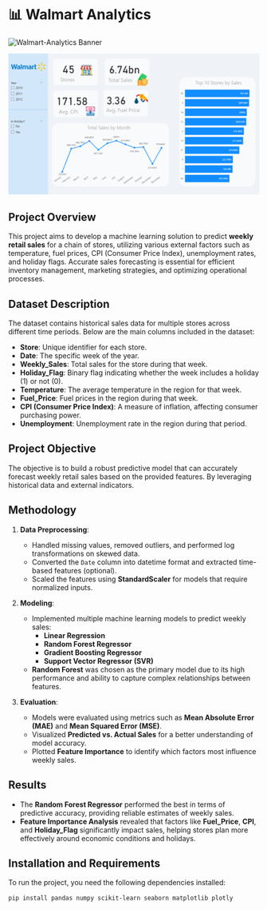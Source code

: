 # 📊 Walmart Analytics

![Walmart-Analytics Banner](https://www.supplychainbrain.com/ext/resources/2022/11/15/WALMART-STOREFRONT-iStock-1205217071.jpg?t=1668529933&width=1080)

![Dash Banner](https://github.com/abdullah-khaled0/Walmart-Analytics/blob/main/dashboard.png)

## Project Overview
This project aims to develop a machine learning solution to predict **weekly retail sales** for a chain of stores, utilizing various external factors such as temperature, fuel prices, CPI (Consumer Price Index), unemployment rates, and holiday flags. Accurate sales forecasting is essential for efficient inventory management, marketing strategies, and optimizing operational processes.

## Dataset Description
The dataset contains historical sales data for multiple stores across different time periods. Below are the main columns included in the dataset:

- **Store**: Unique identifier for each store.
- **Date**: The specific week of the year.
- **Weekly_Sales**: Total sales for the store during that week.
- **Holiday_Flag**: Binary flag indicating whether the week includes a holiday (1) or not (0).
- **Temperature**: The average temperature in the region for that week.
- **Fuel_Price**: Fuel prices in the region during that week.
- **CPI (Consumer Price Index)**: A measure of inflation, affecting consumer purchasing power.
- **Unemployment**: Unemployment rate in the region during that period.

## Project Objective
The objective is to build a robust predictive model that can accurately forecast weekly retail sales based on the provided features. By leveraging historical data and external indicators.

## Methodology
1. **Data Preprocessing**:
   - Handled missing values, removed outliers, and performed log transformations on skewed data.
   - Converted the `Date` column into datetime format and extracted time-based features (optional).
   - Scaled the features using **StandardScaler** for models that require normalized inputs.

2. **Modeling**:
   - Implemented multiple machine learning models to predict weekly sales:
     - **Linear Regression**
     - **Random Forest Regressor**
     - **Gradient Boosting Regressor**
     - **Support Vector Regressor (SVR)**
   - **Random Forest** was chosen as the primary model due to its high performance and ability to capture complex relationships between features.

3. **Evaluation**:
   - Models were evaluated using metrics such as **Mean Absolute Error (MAE)** and **Mean Squared Error (MSE)**.
   - Visualized **Predicted vs. Actual Sales** for a better understanding of model accuracy.
   - Plotted **Feature Importance** to identify which factors most influence weekly sales.

## Results
- The **Random Forest Regressor** performed the best in terms of predictive accuracy, providing reliable estimates of weekly sales.
- **Feature Importance Analysis** revealed that factors like **Fuel_Price**, **CPI**, and **Holiday_Flag** significantly impact sales, helping stores plan more effectively around economic conditions and holidays.

## Installation and Requirements
To run the project, you need the following dependencies installed:

```bash
pip install pandas numpy scikit-learn seaborn matplotlib plotly
